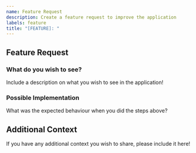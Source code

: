 ```yaml
---
name: Feature Request
description: Create a feature request to improve the application
labels: feature
title: "[FEATURE]: "
---
```


## Feature Request

### What do you wish to see?

Include a description on what you wish to see in the application!

### Possible Implementation

What was the expected behaviour when you did the steps above?

## Additional Context

If you have any additional context you wish to share, please include it here!
